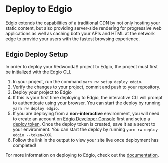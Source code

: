 # Deploy to Edgio

[Edgio](https://edg.io) extends the capabilities of a traditional CDN by not only hosting your static content, but also providing server-side rendering for progressive web applications as well as caching both your APIs and HTML at the network edge to provide your users with the fastest browsing experience.

## Edgio Deploy Setup

In order to deploy your RedwoodJS project to Edgio, the project must first be initialized with the Edgio CLI.

1. In your project, run the command `yarn rw setup deploy edgio`.
2. Verify the changes to your project, commit and push to your repository.
3. Deploy your project to Edgio
  1. If this is your first time deploying to Edgio, the interactive CLI will prompt to authenticate using your browser. You can start the deploy by running `yarn rw deploy edgio`.
  2. If you are deploying from a **non-interactive** environment, you will need to create an account on [Edgio Developer Console](https://app.layer0.co) first and setup a [deploy token](https://docs.edg.io/guides/deploy_apps#deploy-from-ci). Once the deploy token is created, save it as a secret to your environment. You can start the deploy by running `yarn rw deploy edgio --token=XXX`.
4. Follow the link in the output to view your site live once deployment has completed!

For more information on deploying to Edgio, check out the [documentation](https://docs.edg.io).
